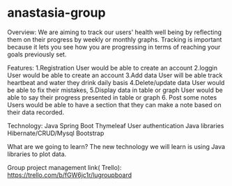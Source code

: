 # anastasia-group
Overview: 
    We are aiming to track our users' health well being by reflecting them on their progress by weekly or monthly graphs.
    Tracking is important because it lets you see how you are progressing in terms of reaching your goals previously set.

Features:
1.Registration 
User would be able to create an account
2.loggin 
User  would be able to create an account
3.Add data 
User will be able track heartbeat and water they drink daily basis
4.Delete/update data
User would be able to fix their mistakes, 
5.Display  data in table or graph 
User would be able to say their progress presented in table or graph
6. Post some notes
Users would be able to have a section that they can make a note based on their data recorded.

Technology:
Java
Spring Boot
Thymeleaf
User authentication 
Java libraries 
Hibernate/CRUD/Mysql
Bootstrap


What are we going to learn?
The new technology we will learn is using Java libraries to plot data. 


Group project management link( Trello): https://trello.com/b/fGW6jc1r/lugroupboard


